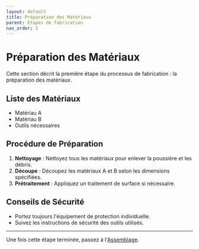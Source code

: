 ```yaml
---
layout: default
title: Préparation des Matériaux
parent: Etapes de fabrication
nav_order: 1
---
```


# Préparation des Matériaux

Cette section décrit la première étape du processus de fabrication : la préparation des matériaux.

## Liste des Matériaux

- Matériau A
- Matériau B
- Outils nécessaires

## Procédure de Préparation

1. **Nettoyage** : Nettoyez tous les matériaux pour enlever la poussière et les débris.
2. **Découpe** : Découpez les matériaux A et B selon les dimensions spécifiées.
3. **Prétraitement** : Appliquez un traitement de surface si nécessaire.

## Conseils de Sécurité

- Portez toujours l'équipement de protection individuelle.
- Suivez les instructions de sécurité des outils utilisés.

---

Une fois cette étape terminée, passez à l'[Assemblage](/assemblage).
